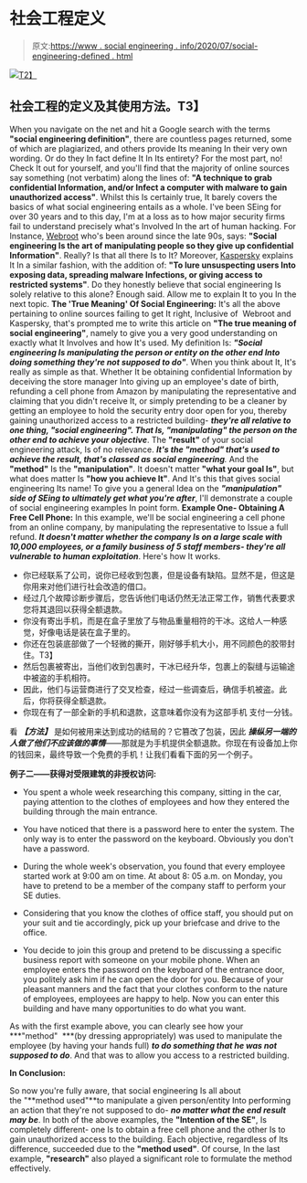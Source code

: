 # 社会工程定义

> 原文:[https://www . social engineering . info/2020/07/social-engineering-defined . html](https://www.socialengineering.info/2020/07/social-engineering-defined.html)

[![](../Images/d1af8ebd404bcafb0410b7ddb03a2719.png)T2】](https://1.bp.blogspot.com/-pH2q6egCXFk/XxVEEwhF2GI/AAAAAAAAkpo/zgyW2JevfpEUOSzGdZ5CAR6rV4nR4yVTwCLcBGAsYHQ/s1600/Social%2BEngineering%2BDefined.%2Bwww.socialengineers.net.jpg)

## **社会工程的定义及其使用方法。T3】**

When you navigate on the net and hit a Google search with the terms **"social engineering definition"**, there are countless pages returned, some of which are plagiarized, and others provide Its meaning In their very own wording. Or do they In fact define It In Its entirety? For the most part, no! Check It out for yourself, and you'll find that the majority of online sources say something (not verbatim) along the lines of: **"A technique to grab confidential Information, and/or Infect a computer with malware to gain unauthorized access"**. Whilst this Is certainly true, It barely covers the basics of what social engineering entails as a whole.
  I've been SEing for over 30 years and to this day, I'm at a loss as to how major security firms fail to understand precisely what's Involved In the art of human hacking. For Instance, [Webroot](https://www.webroot.com/au/en/resources/tips-articles/what-is-social-engineering) who's been around since the late 90s, says: **"Social engineering Is the art of manipulating people so they give up confidential Information"**. Really? Is that all there Is to It? Moreover, [Kaspersky](https://www.kaspersky.com.au/resource-center/definitions/what-is-social-engineering) explains It In a similar fashion, with the addition of: **"To lure unsuspecting users Into exposing data, spreading malware Infections, or giving access to restricted systems"**. Do they honestly believe that social engineering Is solely relative to this alone? Enough said. Allow me to explain It to you In the next topic.
  **The 'True Meaning' Of Social Engineering:**
  It's all the above pertaining to online sources failing to get It right, Inclusive of  Webroot and Kaspersky, that's prompted me to write this article on **"The true meaning of social engineering"**, namely to give you a very good understanding on exactly what It Involves and how It's used. My definition Is: ***"Social engineering Is manipulating the person or entity on the other end Into doing something they're not supposed to do"***. When you think about It, It's really as simple as that.
  Whether It be obtaining confidential Information by deceiving the store manager Into giving up an employee's date of birth, refunding a cell phone from Amazon by manipulating the representative and claiming that you didn't receive It, or simply pretending to be a cleaner by getting an employee to hold the security entry door open for you, thereby gaining unauthorized access to a restricted building- ***they're all relative to one thing, "social engineering". That Is, "manipulating" the person on the other end to achieve your objective***.
  The **"result"** of your social engineering attack, Is of no relevance. ***It's the "method" that's used to achieve the result, that's classed as social engineering**.* And the **"method"** Is the **"manipulation"**. It doesn't matter **"what your goal Is"**, but what does matter Is **"how you achieve It"**. And It's this that gives social engineering Its name! To give you a general Idea on the ***"manipulation" side of SEing to ultimately get what you're after***, I'll demonstrate a couple of social engineering examples In point form.
  **Example One- Obtaining A Free Cell Phone:**
  In this example, we'll be social engineering a cell phone from an online company, by manipulating the representative to Issue a full refund. ***It doesn't matter whether the company Is on a large scale with 10,000 employees, or a family business of 5 staff members- they're all vulnerable to human exploitation***. Here's how It works.

*   你已经联系了公司，说你已经收到包裹，但是设备有缺陷。显然不是，但这是你用来对他们进行社会改造的借口。
*   经过几个故障诊断步骤后，您告诉他们电话仍然无法正常工作，销售代表要求您将其退回以获得全额退款。
*   你没有寄出手机，而是在盒子里放了与物品重量相符的干冰。这给人一种感觉，好像电话是装在盒子里的。
*   你还在包装底部做了一个轻微的撕开，刚好够手机大小，用不同颜色的胶带封住。T3】
*   然后包裹被寄出，当他们收到包裹时，干冰已经升华，包裹上的裂缝与运输途中被盗的手机相符。
*   因此，他们与运营商进行了交叉检查，经过一些调查后，确信手机被盗。此后，你将获得全额退款。
*   你现在有了一部全新的手机和退款，这意味着你没有为这部手机 支付一分钱。

看 ***【方法】*** 是如何被用来达到成功的结局的？它篡改了包装，因此 ***操纵另一端的人做了他们不应该做的事情***——那就是为手机提供全额退款。你现在有设备加上你的钱回来，最终导致一个免费的手机！让我们看看下面的另一个例子。

**例子二——获得对受限建筑的非授权访问:**

*   You spent a whole week researching this company, sitting in the car, paying attention to the clothes of employees and how they entered the building through the main entrance.
*   You have noticed that there is a password here to enter the system. The only way is to enter the password on the keyboard. Obviously you don't have a password.
*   During the whole week's observation, you found that every employee started work at 9:00 am on time. At about 8: 05 a.m. on Monday, you have to pretend to be a member of the company staff to perform your SE duties.
*   Considering that you know the clothes of office staff, you should put on your suit and tie accordingly, pick up your briefcase and drive to the office.

*   You decide to join this group and pretend to be discussing a specific business report with someone on your mobile phone. When an employee enters the password on the keyboard of the entrance door, you politely ask him if he can open the door for you. Because of your pleasant manners and the fact that your clothes conform to the nature of employees, employees are happy to help. Now you can enter this building and have many opportunities to do what you want.

As with the first example above, you can clearly see how your ***"method"  ***(by dressing appropriately) was used to manipulate the employee (by having your hands full) ***to do something that he was not supposed to do***. And that was to allow you access to a restricted building.

**In Conclusion:**

So now you're fully aware, that social engineering Is all about the "**method used"**to manipulate a given person/entity Into performing an action that they're not supposed to do- ***no matter what the end result may be***. In both of the above examples, the **"Intention of the SE"**, Is completely different- one Is to obtain a free cell phone and the other Is to gain unauthorized access to the building. Each objective, regardless of Its difference, succeeded due to the **"method used"**. Of course, In the last example, **"research"** also played a significant role to formulate the method effectively.